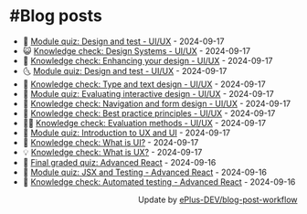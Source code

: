 # #Blog posts
<!-- BLOG-POST-LIST:START -->
- 🧰 [Module quiz: Design and test - UI/UX](https://eplus.dev/module-quiz-design-and-test-uiux-1) - 2024-09-17
- 😺 [Knowledge check: Design Systems - UI/UX](https://eplus.dev/knowledge-check-design-systems-uiux) - 2024-09-17
- 🗽 [Knowledge check: Enhancing your design - UI/UX](https://eplus.dev/knowledge-check-enhancing-your-design-uiux) - 2024-09-17
- 🌜 [Module quiz: Design and test - UI/UX](https://eplus.dev/module-quiz-design-and-test-uiux) - 2024-09-17
- 📝 [Knowledge check: Type and text design - UI/UX](https://eplus.dev/knowledge-check-type-and-text-design-uiux) - 2024-09-17
- 🚀 [Module quiz: Evaluating interactive design - UI/UX](https://eplus.dev/module-quiz-evaluating-interactive-design-uiux) - 2024-09-17
- 💼 [Knowledge check: Navigation and form design - UI/UX](https://eplus.dev/knowledge-check-navigation-and-form-design-uiux) - 2024-09-17
- 🦣 [Knowledge check: Best practice principles - UI/UX](https://eplus.dev/knowledge-check-best-practice-principles-uiux) - 2024-09-17
- 👨‍🏫 [Knowledge check: Evaluation methods - UI/UX](https://eplus.dev/knowledge-check-evaluation-methods-uiux) - 2024-09-17
- 🔭 [Module quiz: Introduction to UX and UI](https://eplus.dev/module-quiz-introduction-to-ux-and-ui) - 2024-09-17
- 🤡 [Knowledge check: What is UI?](https://eplus.dev/knowledge-check-what-is-ui) - 2024-09-17
- 💡 [Knowledge check: What is UX?](https://eplus.dev/knowledge-check-what-is-ux) - 2024-09-17
- 🦣 [Final graded quiz: Advanced React](https://eplus.dev/final-graded-quiz-advanced-react) - 2024-09-16
- 💪 [Module quiz: JSX and Testing - Advanced React](https://eplus.dev/module-quiz-jsx-and-testing-advanced-react) - 2024-09-16
- 🤡 [Knowledge check: Automated testing - Advanced React](https://eplus.dev/knowledge-check-automated-testing-advanced-react) - 2024-09-16<!-- BLOG-POST-LIST:END -->
<div align="right">
  Update by <a target="_blank"
    href="https://github.com/ePlus-DEV/blog-post-workflow">ePlus-DEV/blog-post-workflow</a>
</div>
